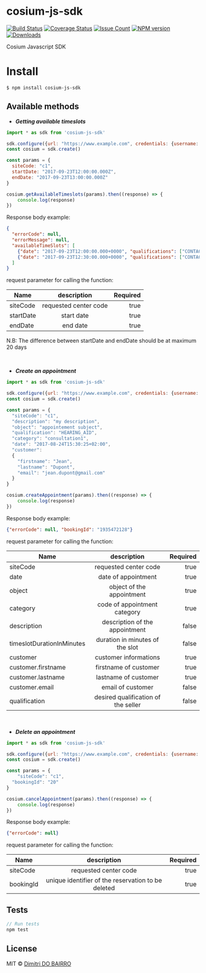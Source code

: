 # cosium-js-sdk

[![Build Status](https://travis-ci.org/rimiti/cosium-js-sdk.svg?branch=master)](https://travis-ci.org/rimiti/cosium-js-sdk) [![Coverage Status](https://coveralls.io/repos/github/rimiti/cosium-js-sdk/badge.svg?branch=master)](https://coveralls.io/github/rimiti/cosium-js-sdk?branch=master) [![Issue Count](https://codeclimate.com/github/rimiti/cosium-js-sdk/badges/issue_count.svg)](https://codeclimate.com/github/rimiti/cosium-js-sdk) [![NPM version](https://badge.fury.io/js/cosium-js-sdk.svg)](https://badge.fury.io/js/cosium-js-sdk) [![Downloads](https://img.shields.io/npm/dt/cosium-js-sdk.svg)](https://img.shields.io/npm/dt/cosium-js-sdk.svg)


Cosium Javascript SDK

# Install
```
$ npm install cosium-js-sdk
```

## Available methods

* ***Getting available timeslots***

```js
import * as sdk from 'cosium-js-sdk'

sdk.configure({url: "https://www.example.com", credentials: {username: "username", password: "password"}})
const cosium = sdk.create()

const params = {
  siteCode: "c1",
  startDate: "2017-09-23T12:00:00.000Z",
  endDate: "2017-09-23T13:00:00.000Z"
}

cosium.getAvailableTimeslots(params).then((response) => {
	console.log(response)
})
```
Response body example:

```json
{
  "errorCode": null,
  "errorMessage": null,
  "availableTimeSlots": [
    {"date": "2017-09-23T12:00:00.000+0000", "qualifications": ["CONTACT_LENS", "OPTIC", "HEARING_AID"]},
    {"date": "2017-09-23T12:30:00.000+0000", "qualifications": ["CONTACT_LENS", "OPTIC", "HEARING_AID"]}
  ]
}
```

request parameter for calling the function:

| Name          | description           | Required  |
| ------------- |:---------------------:| ---------:|
| siteCode      | requested center code | true      |
| startDate     | start date            | true      |
| endDate       | end date              | true      |

N.B: The difference between startDate and endDate should be at maximum 20 days

<br/>

* ***Create an appointment***

```js
import * as sdk from 'cosium-js-sdk'

sdk.configure({url: "https://www.example.com", credentials: {username: "username", password: "password"}})
const cosium = sdk.create()

const params = {
  "siteCode": "c1",
  "description": "my description",
  "object": "appointement subject",
  "qualification": "HEARING_AID",
  "category": "consultation1",
  "date": "2017-08-24T15:30:25+02:00",
  "customer":
  {
    "firstname": "Jean",
    "lastname": "Dupont",
    "email": "jean.dupont@gmail.com"
  }
}

cosium.createAppointment(params).then((response) => {
	console.log(response)
})
```
Response body example:

```json
{"errorCode": null, "bookingId": "1935472128"}
```

request parameter for calling the function:

| Name                      | description                            | Required  |
| ------------------------- |:--------------------------------------:| ---------:|
| siteCode                  | requested center code                  | true      |
| date                      | date of appointment                    | true      |
| object                    | object of the appointment              | true      |
| category                  | code of appointment category           | true      |
| description               | description of the appointment         | false     |
| timeslotDurationInMinutes | duration in minutes of the slot        | false     |
| customer                  | customer informations                  | true      |
| customer.firstname        | firstname of customer                  | true      |
| customer.lastname         | lastname of customer                   | true      |
| customer.email            | email of customer                      | false     |
| qualification             | desired qualification of the seller    | false     |

<br/>

* ***Delete an appointment***

```js
import * as sdk from 'cosium-js-sdk'

sdk.configure({url: "https://www.example.com", credentials: {username: "username", password: "password"}})
const cosium = sdk.create()

const params = {
 	"siteCode": "c1",
  "bookingId": "20"
}

cosium.cancelAppointment(params).then((response) => {
	console.log(response)
})
```
Response body example:

```json
{"errorCode": null}
```

request parameter for calling the function:

| Name          | description                                           | Required  |
| ------------- |:-----------------------------------------------------:| ---------:|
| siteCode      | requested center code                                 | true      |
| bookingId     | unique identifier of the reservation to be deleted    | true      |

## Tests
```js
// Run tests
npm test
```

## License
MIT © [Dimitri DO BAIRRO](https://dimsolution.com)
